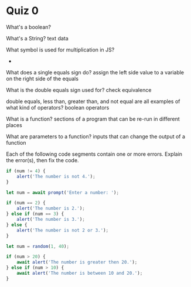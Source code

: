 # Quiz 0

What's a boolean?

What's a String?
text data

What symbol is used for multiplication in JS?

-

What does a single equals sign do?
assign the left side value to a variable on the right side of the equals

What is the double equals sign used for?
check equivalence

double equals, less than, greater than, and not equal are all examples of what kind of operators?
boolean operators

What is a function?
sections of a program that can be re-run in different places

What are parameters to a function?
inputs that can change the output of a function

Each of the following code segments contain one or more errors. Explain the error(s), then fix the code.

```js
if (num != 4) {
	alert('The number is not 4.');
}
```

```js
let num = await prompt('Enter a number: ');

if (num == 2) {
	alert('The number is 2.');
} else if (num == 3) {
	alert('The number is 3.');
} else {
	alert('The number is not 2 or 3.');
}
```

```js
let num = random(1, 40);

if (num > 20) {
	await alert('The number is greater then 20.');
} else if (num > 10) {
	await alert('The number is between 10 and 20.');
}
```

